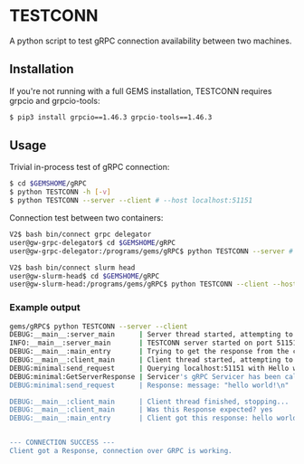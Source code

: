 # TESTCONN

A python script to test gRPC connection availability between two machines.

## Installation

If you're not running with a full GEMS installation, TESTCONN requires grpcio and grpcio-tools:
```bash
$ pip3 install grpcio==1.46.3 grpcio-tools==1.46.3
```

## Usage
Trivial in-process test of gRPC connection:
```bash
$ cd $GEMSHOME/gRPC
$ python TESTCONN -h [-v]
$ python TESTCONN --server --client # --host localhost:51151
```

Connection test between two containers:
```bash
V2$ bash bin/connect grpc delegator
user@gw-grpc-delegator$ cd $GEMSHOME/gRPC
user@gw-grpc-delegator:/programs/gems/gRPC$ python TESTCONN --server # --host localhost:51151

V2$ bash bin/connect slurm head
user@gw-slurm-head$ cd $GEMSHOME/gRPC
user@gw-slurm-head:/programs/gems/gRPC$ python TESTCONN --client --host gw-grpc-delegator:51151
```

### Example output
```bash
gems/gRPC$ python TESTCONN --server --client
DEBUG:__main__:server_main      | Server thread started, attempting to listen on port 51151...
INFO:__main__:server_main       | TESTCONN server started on port 51151.
DEBUG:__main__:main_entry       | Trying to get the response from the client...
DEBUG:__main__:client_main      | Client thread started, attempting to connect to localhost:51151...
DEBUG:minimal:send_request      | Querying localhost:51151 with Hello world!...
DEBUG:minimal:GetServerResponse | Servicer's gRPC Servicer has been called.
DEBUG:minimal:send_request      | Response: message: "hello world!\n"

DEBUG:__main__:client_main      | Client thread finished, stopping...
DEBUG:__main__:client_main      | Was this Response expected? yes
DEBUG:__main__:main_entry       | Client got this response: hello world!


--- CONNECTION SUCCESS ---
Client got a Response, connection over GRPC is working.
```


